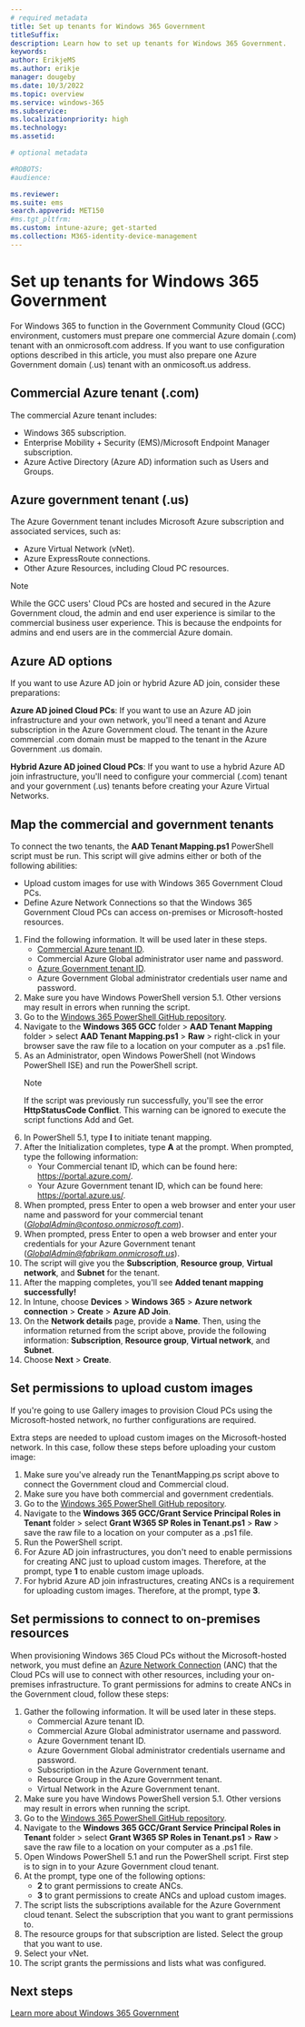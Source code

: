 ```yaml
---
# required metadata
title: Set up tenants for Windows 365 Government
titleSuffix:
description: Learn how to set up tenants for Windows 365 Government.
keywords:
author: ErikjeMS  
ms.author: erikje
manager: dougeby
ms.date: 10/3/2022
ms.topic: overview
ms.service: windows-365
ms.subservice:
ms.localizationpriority: high
ms.technology:
ms.assetid: 

# optional metadata

#ROBOTS:
#audience:

ms.reviewer: 
ms.suite: ems
search.appverid: MET150
#ms.tgt_pltfrm:
ms.custom: intune-azure; get-started
ms.collection: M365-identity-device-management
---
```


# Set up tenants for Windows 365 Government

For Windows 365 to function in the Government Community Cloud (GCC) environment, customers must prepare one commercial Azure domain (.com) tenant with an onmicrosoft.com address. If you want to use configuration options described in this article, you must also prepare one Azure Government domain (.us) tenant with an onmicosoft.us address.

## Commercial Azure tenant (.com)

The commercial Azure tenant includes:

- Windows 365 subscription.
- Enterprise Mobility + Security (EMS)/Microsoft Endpoint Manager subscription.
- Azure Active Directory (Azure AD) information such as Users and Groups.

## Azure government tenant (.us)

The Azure Government tenant includes Microsoft Azure subscription and associated services, such as:

- Azure Virtual Network (vNet).
- Azure ExpressRoute connections.
- Other Azure Resources, including Cloud PC resources.

>[!NOTE]
> While the GCC users' Cloud PCs are hosted and secured in the Azure Government cloud, the admin and end user experience is similar to the commercial business user experience. This is because the endpoints for admins and end users are in the commercial Azure domain.

## Azure AD options

If you want to use Azure AD join or hybrid Azure AD join, consider these preparations:

**Azure AD joined Cloud PCs**: If you want to use an Azure AD join infrastructure and your own network, you'll need a tenant and Azure subscription in the Azure Government cloud. The tenant in the Azure commercial .com domain must be mapped to the tenant in the Azure Government .us domain.

**Hybrid Azure AD joined Cloud PCs**: If you want to use a hybrid Azure AD join infrastructure, you'll need to configure your commercial (.com) tenant and your government (.us) tenants before creating your Azure Virtual Networks.

## Map the commercial and government tenants

To connect the two tenants, the **AAD Tenant Mapping.ps1** PowerShell script must be run. This script will give admins either or both of the following abilities:

- Upload custom images for use with Windows 365 Government Cloud PCs.
- Define Azure Network Connections so that the Windows 365 Government Cloud PCs can access on-premises or Microsoft-hosted resources.

1. Find the following information. It will be used later in these steps.
    - [Commercial Azure tenant ID](/azure/active-directory/fundamentals/active-directory-how-to-find-tenant).
    - Commercial Azure Global administrator user name and password.
    - [Azure Government tenant ID](/azure/active-directory/fundamentals/active-directory-how-to-find-tenant).
    - Azure Government Global administrator credentials user name and password.
2. Make sure you have Windows PowerShell version 5.1. Other versions may result in errors when running the script.
3. Go to the [Windows 365 PowerShell GitHub repository](https://github.com/microsoft/Windows365-PSScripts).
4. Navigate to the **Windows 365 GCC** folder > **AAD Tenant Mapping** folder > select **AAD Tenant Mapping.ps1** > **Raw** > right-click in your browser save the raw file to a location on your computer as a .ps1 file.
5. As an Administrator, open Windows PowerShell (not Windows PowerShell ISE) and run the PowerShell script.
    >[!NOTE]
    >If the script was previously run successfully, you'll see the error **HttpStatusCode Conflict**. This warning can be ignored to execute the script functions Add and Get.
6. In PowerShell 5.1, type **I** to initiate tenant mapping.
7. After the Initialization completes, type **A** at the prompt. When prompted, type the following information:
    - Your Commercial tenant ID, which can be found here: https://portal.azure.com/.
    - Your Azure Government tenant ID, which can be found here: https://portal.azure.us/.
8. When prompted, press Enter to open a web browser and enter your user name and password for your commercial tenant (*GlobalAdmin@contoso.onmicrosoft.com*).
9. When prompted, press Enter to open a web browser and enter your credentials for your Azure Government tenant (*GlobalAdmin@fabrikam.onmicrosoft.us*).
10. The script will give you the **Subscription**, **Resource group**, **Virtual network**, and **Subnet** for the tenant.
11. After the mapping completes, you'll see **Added tenant mapping successfully!**
12. In Intune, choose **Devices** > **Windows 365** > **Azure network connection** > **Create** > **Azure AD Join**.
13. On the **Network details** page, provide a **Name**. Then, using the information returned from the script above, provide the following information: **Subscription**, **Resource group**, **Virtual network**, and **Subnet**.
14. Choose **Next** > **Create**.

## Set permissions to upload custom images

If you're going to use Gallery images to provision Cloud PCs using the Microsoft-hosted network, no further configurations are required.

Extra steps are needed to upload custom images on the Microsoft-hosted network. In this case, follow these steps before uploading your custom image:

1. Make sure you've already run the TenantMapping.ps script above to connect the Government cloud and Commercial cloud.
2. Make sure you have both commercial and government credentials.
3. Go to the [Windows 365 PowerShell GitHub repository](https://github.com/microsoft/Windows365-PSScripts).
4. Navigate to the **Windows 365 GCC/Grant Service Principal Roles in Tenant** folder > select **Grant W365 SP Roles in Tenant.ps1** > **Raw** > save the raw file to a location on your computer as a .ps1 file.
5. Run the PowerShell script.
6. For Azure AD join infrastructures, you don't need to enable permissions for creating ANC just to upload custom images. Therefore, at the prompt, type **1** to enable custom image uploads.
7. For hybrid Azure AD join infrastructures, creating ANCs is a requirement for uploading custom images. Therefore, at the prompt, type **3**.

## Set permissions to connect to on-premises resources

When provisioning Windows 365 Cloud PCs without the Microsoft-hosted network, you must define an [Azure Network Connection](azure-network-connections.md) (ANC) that the Cloud PCs will use to connect with other resources, including your on-premises infrastructure. To grant permissions for admins to create ANCs in the Government cloud, follow these steps:

1. Gather the following information. It will be used later in these steps.
    - Commercial Azure tenant ID.
    - Commercial Azure Global administrator username and password.
    - Azure Government tenant ID.
    - Azure Government Global administrator credentials username and password.
    - Subscription in the Azure Government tenant.
    - Resource Group in the Azure Government tenant.
    - Virtual Network in the Azure Government tenant.
2. Make sure you have Windows PowerShell version 5.1. Other versions may result in errors when running the script.
3. Go to the [Windows 365 PowerShell GitHub repository](https://github.com/microsoft/Windows365-PSScripts).
4. Navigate to the **Windows 365 GCC/Grant Service Principal Roles in Tenant** folder > select **Grant W365 SP Roles in Tenant.ps1** > **Raw** > save the raw file to a location on your computer as a .ps1 file.
5. Open Windows PowerShell 5.1 and run the PowerShell script. First step is to sign in to your Azure Government cloud tenant.
6. At the prompt, type one of the following options:
    - **2** to grant permissions to create ANCs.
    - **3** to grant permissions to create ANCs and upload custom images.
7. The script lists the subscriptions available for the Azure Government cloud tenant. Select the subscription that you want to grant permissions to.
8. The resource groups for that subscription are listed. Select the group that you want to use.
9. Select your vNet.
10. The script grants the permissions and lists what was configured.

## Next steps

[Learn more about Windows 365 Government](introduction-windows-365-government.md)
